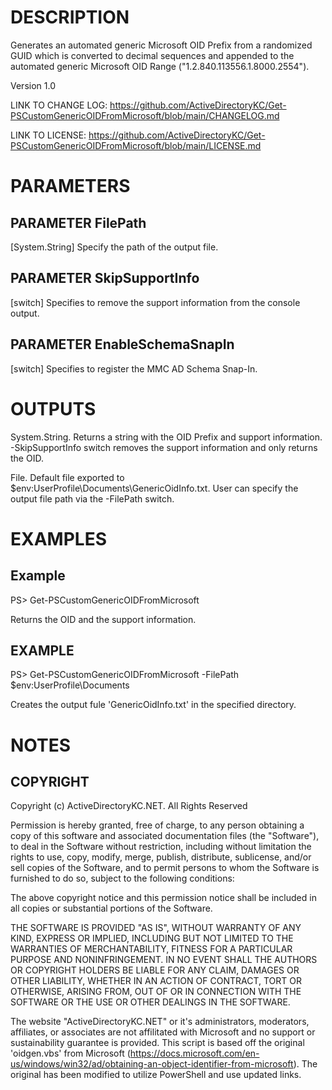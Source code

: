 # DESCRIPTION
Generates an automated generic Microsoft OID Prefix from a randomized GUID which is converted 
to decimal sequences and appended to the automated generic Microsoft OID Range ("1.2.840.113556.1.8000.2554").

Version 1.0

LINK TO CHANGE LOG: https://github.com/ActiveDirectoryKC/Get-PSCustomGenericOIDFromMicrosoft/blob/main/CHANGELOG.md

LINK TO LICENSE: https://github.com/ActiveDirectoryKC/Get-PSCustomGenericOIDFromMicrosoft/blob/main/LICENSE.md

# PARAMETERS
## PARAMETER FilePath
[System.String] Specify the path of the output file. 

## PARAMETER SkipSupportInfo
[switch] Specifies to remove the support information from the console output.

## PARAMETER EnableSchemaSnapIn
[switch] Specifies to register the MMC AD Schema Snap-In.

# OUTPUTS
System.String. Returns a string with the OID Prefix and support information. -SkipSupportInfo switch 
removes the support information and only returns the OID.

File. Default file exported to $env:UserProfile\Documents\GenericOidInfo.txt. User can specify the output file path 
via the -FilePath switch. 

# EXAMPLES
## Example
PS> Get-PSCustomGenericOIDFromMicrosoft

Returns the OID and the support information.

## EXAMPLE
PS> Get-PSCustomGenericOIDFromMicrosoft -FilePath $env:UserProfile\Documents

Creates the output fule 'GenericOidInfo.txt' in the specified directory. 

# NOTES
## COPYRIGHT
Copyright (c) ActiveDirectoryKC.NET. All Rights Reserved

Permission is hereby granted, free of charge, to any person obtaining
a copy of this software and associated documentation files (the
"Software"), to deal in the Software without restriction, including
without limitation the rights to use, copy, modify, merge, publish,
distribute, sublicense, and/or sell copies of the Software, and to
permit persons to whom the Software is furnished to do so, subject to
the following conditions:

The above copyright notice and this permission notice shall be
included in all copies or substantial portions of the Software.

THE SOFTWARE IS PROVIDED "AS IS", WITHOUT WARRANTY OF ANY KIND,
EXPRESS OR IMPLIED, INCLUDING BUT NOT LIMITED TO THE WARRANTIES OF
MERCHANTABILITY, FITNESS FOR A PARTICULAR PURPOSE AND
NONINFRINGEMENT. IN NO EVENT SHALL THE AUTHORS OR COPYRIGHT HOLDERS BE
LIABLE FOR ANY CLAIM, DAMAGES OR OTHER LIABILITY, WHETHER IN AN ACTION
OF CONTRACT, TORT OR OTHERWISE, ARISING FROM, OUT OF OR IN CONNECTION
WITH THE SOFTWARE OR THE USE OR OTHER DEALINGS IN THE SOFTWARE.

The website "ActiveDirectoryKC.NET" or it's administrators, moderators, affiliates, or associates are not affilitated with Microsoft 
and no support or sustainability guarantee is provided. This script is based off the original 'oidgen.vbs' from Microsoft 
(https://docs.microsoft.com/en-us/windows/win32/ad/obtaining-an-object-identifier-from-microsoft). The original has been modified to utilize 
PowerShell and use updated links. 
